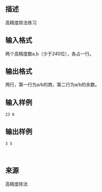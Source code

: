 ## 描述

高精度除法练习

## 输入格式

两个高精度数a,b（少于240位），各占一行。 

## 输出格式

两行，第一行为a/b的商，第二行为a/b的余数。

## 输入样例

```plaintext
23 6 
```

## 输出样例

```plaintext
3 5 
```



 

## 来源

高精度除法

